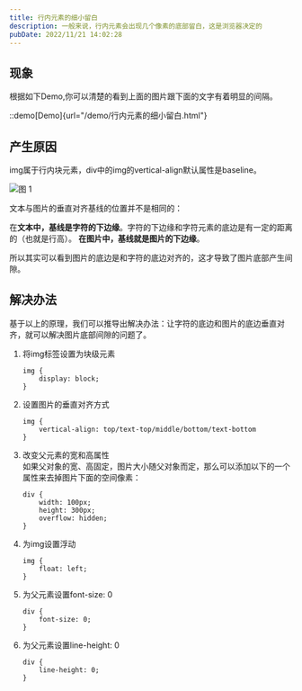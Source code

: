 ```yaml
---
title: 行内元素的细小留白
description: 一般来说，行内元素会出现几个像素的底部留白，这是浏览器决定的
pubDate: 2022/11/21 14:02:28
---
```


## 现象

根据如下Demo,你可以清楚的看到上面的图片跟下面的文字有着明显的间隔。

::demo[Demo]{url="/demo/行内元素的细小留白.html"}

## 产生原因

img属于行内块元素，div中的img的vertical-align默认属性是baseline。

![图 1](/article/%E8%A1%8C%E5%86%85%E5%85%83%E7%B4%A0%E7%9A%84%E7%BB%86%E5%B0%8F%E7%95%99%E7%99%BD_2022-11-21_21-14-25-56.png)  

文本与图片的垂直对齐基线的位置并不是相同的：

在**文本中，基线是字符的下边缘**。字符的下边缘和字符元素的底边是有一定的距离的（也就是行高）。
**在图片中，基线就是图片的下边缘**。

所以其实可以看到图片的底边是和字符的底边对齐的，这才导致了图片底部产生间隙。

## 解决办法

基于以上的原理，我们可以推导出解决办法：让字符的底边和图片的底边垂直对齐，就可以解决图片底部间隙的问题了。

1. 将img标签设置为块级元素  
    ```
    img {
	    display: block;
	}
    ```
2. 设置图片的垂直对齐方式   
    ```
    img {
        vertical-align: top/text-top/middle/bottom/text-bottom
    }
    ```
3. 改变父元素的宽和高属性   
    如果父对象的宽、高固定，图片大小随父对象而定，那么可以添加以下的一个属性来去掉图片下面的空间像素：
    ```
    div {
        width: 100px;
        height: 300px;
        overflow: hidden;
    }
    ```
4. 为img设置浮动    
    ```
    img {
        float: left;
    }
    ```
5. 为父元素设置font-size: 0 
    ```
    div {
        font-size: 0;
    }
    ```
6. 为父元素设置line-height: 0
    ```
    div {
        line-height: 0;
    }
    ```